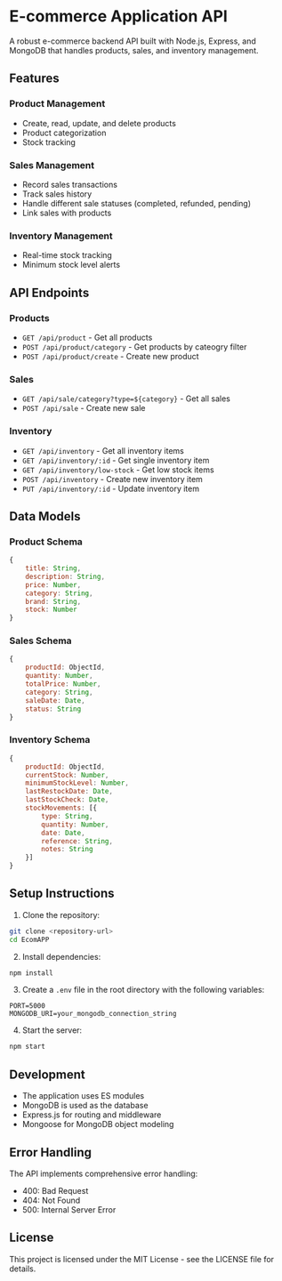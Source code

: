 # E-commerce Application API

A robust e-commerce backend API built with Node.js, Express, and MongoDB that handles products, sales, and inventory management.

## Features

### Product Management

- Create, read, update, and delete products
- Product categorization
- Stock tracking

### Sales Management

- Record sales transactions
- Track sales history
- Handle different sale statuses (completed, refunded, pending)
- Link sales with products

### Inventory Management

- Real-time stock tracking
- Minimum stock level alerts

## API Endpoints

### Products

- `GET /api/product` - Get all products
- `POST /api/product/category` - Get products by cateogry filter
- `POST /api/product/create` - Create new product

### Sales

- `GET /api/sale/category?type=${category}` - Get all sales
- `POST /api/sale` - Create new sale

### Inventory

- `GET /api/inventory` - Get all inventory items
- `GET /api/inventory/:id` - Get single inventory item
- `GET /api/inventory/low-stock` - Get low stock items
- `POST /api/inventory` - Create new inventory item
- `PUT /api/inventory/:id` - Update inventory item

## Data Models

### Product Schema

```javascript
{
    title: String,
    description: String,
    price: Number,
    category: String,
    brand: String,
    stock: Number
}
```

### Sales Schema

```javascript
{
    productId: ObjectId,
    quantity: Number,
    totalPrice: Number,
    category: String,
    saleDate: Date,
    status: String
}
```

### Inventory Schema

```javascript
{
    productId: ObjectId,
    currentStock: Number,
    minimumStockLevel: Number,
    lastRestockDate: Date,
    lastStockCheck: Date,
    stockMovements: [{
        type: String,
        quantity: Number,
        date: Date,
        reference: String,
        notes: String
    }]
}
```

## Setup Instructions

1. Clone the repository:

```bash
git clone <repository-url>
cd EcomAPP
```

2. Install dependencies:

```bash
npm install
```

3. Create a `.env` file in the root directory with the following variables:

```env
PORT=5000
MONGODB_URI=your_mongodb_connection_string
```

4. Start the server:

```bash
npm start
```

## Development

- The application uses ES modules
- MongoDB is used as the database
- Express.js for routing and middleware
- Mongoose for MongoDB object modeling

## Error Handling

The API implements comprehensive error handling:

- 400: Bad Request
- 404: Not Found
- 500: Internal Server Error

## License

This project is licensed under the MIT License - see the LICENSE file for details.
